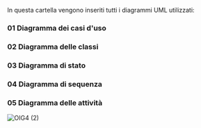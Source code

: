 In questa cartella vengono inseriti tutti i diagrammi UML utilizzati:

### 01 Diagramma dei casi d'uso

### 02 Diagramma delle classi

### 03 Diagramma di stato

### 04 Diagramma di sequenza

### 05 Diagramma delle attività

![OIG4 (2)](https://github.com/alexxiuccia/TrackMe/assets/92911810/b616e890-aca2-48ce-8525-a3d0fbe6cd5e)
